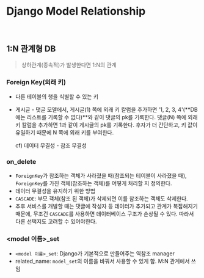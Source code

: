 # Django Model Relationship

<br>

## 1:N 관계형 DB

> 상하관계(종속적)가 발생한다면 1:N의 관계

### Foreign Key(외래 키)

- 다른 테이블의 행을 식별할 수 있는 키

- 게시글 - 댓글 모델에서, 게시글(1) 쪽에 외래 키 칼럼을 추가하면 '1,  2,  3,  4'(**DB에는 리스트를 기록할 수 없다)**와 같이 댓글의 pk를 기록한다. 댓글(N) 쪽에 외래 키 칼럼을 추가하면 1과 같이 게시글의 pk를 기록한다. 후자가 더 간단하고, 키 값이 유일하기 때문에 N 쪽에 외래 키를 부여한다.

  cf) 데이터 무결성 - 참조 무결성

### on_delete

- `ForeignKey`가 참조하는 객체가 사라졌을 때(참조되는 테이블이 사라졌을 때), `ForeignKey`를 가진 객체(참조하는 객체)를 어떻게 처리할 지 정의한다.
- 데이터 무결성을 유지하기 위한 방법
- `CASCADE`: 부모 객체(참조 된 객체)가 삭제되면 이를 참조하는 객체도 삭제한다.
- 추후 서비스를 개발할 때는 댓글에 작성자 등 데이터가 추가되고 관계가 복잡해지기 때문에, 무조건 `CASCADE`를 사용하면 데이터베이스 구조가 손상될 수 있다. 따라서 다른 선택지도 고려할 수 있어야한다.

### <model 이름>_set

- `<model 이름>_set`: Django가 기본적으로 만들어주는 역참조 manager
- related_name: `model_set`의 이름을 바꿔서 사용할 수 있게 함. M:N 관계에서 쓰임